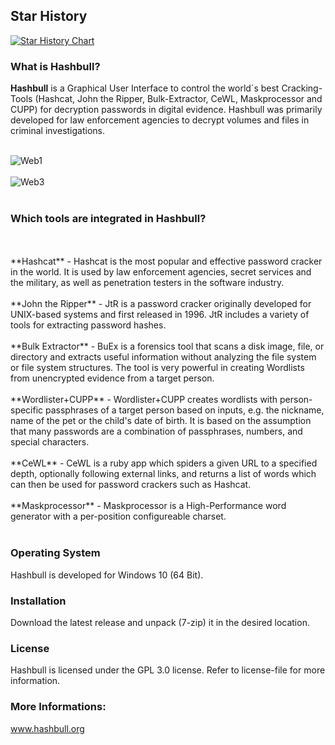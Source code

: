 ## Star History

[![Star History Chart](https://api.star-history.com/svg?repos=voidregreso/HashBull_GUI&type=Date)](https://star-history.com/#voidregreso/HashBull_GUI&Date)

### What is Hashbull? ###

**Hashbull** is a Graphical User Interface to control the world´s best Cracking-Tools 
(Hashcat, John the Ripper, Bulk-Extractor, CeWL, Maskprocessor and CUPP) for decryption passwords in digital evidence. 
Hashbull was primarily developed for law enforcement agencies to decrypt volumes and files in criminal investigations. 
<br>
<br>

![Web1](https://user-images.githubusercontent.com/91414362/134859148-5d5183b2-c8cd-428b-9d20-91180337ff39.jpg)
<br>
<br>
![Web3](https://user-images.githubusercontent.com/91414362/134859372-e7487ca6-a9dc-499b-9319-12985c33212d.jpg)
<br>
<br>
### Which tools are integrated in Hashbull? ###
<br>
<br>
**Hashcat** - Hashcat is the most popular and effective password cracker in the world. It is used by law enforcement agencies, 
secret services and the military, as well as penetration testers in the software industry.
<br>
<br>
**John the Ripper** - JtR is a password cracker originally developed for UNIX-based systems and first released in 1996. 
JtR includes a variety of tools for extracting password hashes.
<br>
<br>
**Bulk Extractor** - BuEx is a forensics tool that scans a disk image, file, or directory and extracts useful information 
without analyzing the file system or file system structures. The tool is very powerful in creating Wordlists from unencrypted evidence from a target person.
<br>
<br>
**Wordlister+CUPP** - Wordlister+CUPP creates wordlists with person-specific passphrases of a target person based on inputs, e.g. the nickname, 
name of the pet or the child's date of birth. It is based on the assumption that many passwords are a combination of passphrases, numbers, and special characters.
<br>
<br>
**CeWL** - CeWL is a ruby app which spiders a given URL to a specified depth, optionally following external links, and returns 
a list of words which can then be used for password crackers such as Hashcat.
<br>
<br>
**Maskprocessor** - Maskprocessor is a High-Performance word generator with a per-position configureable charset.
<br>
<br>

### Operating System ####

Hashbull is developed for Windows 10 (64 Bit).

### Installation ###

Download the latest release and unpack (7-zip) it in the desired location.

### License ###

Hashbull is licensed under the GPL 3.0 license. Refer to license-file for more information.

### More Informations: ###

www.hashbull.org
